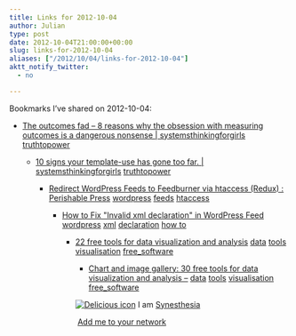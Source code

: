 ```yaml
---
title: Links for 2012-10-04
author: Julian
type: post
date: 2012-10-04T21:00:00+00:00
slug: links-for-2012-10-04 
aliases: ["/2012/10/04/links-for-2012-10-04"]
aktt_notify_twitter:
  - no

---
```

Bookmarks I&#8217;ve shared on 2012-10-04:

  * [The outcomes fad &ndash; 8 reasons why the obsession with measuring outcomes is a dangerous nonsense | systemsthinkingforgirls][1] 
    [truthtopower][2] </li> 
    
      * [10 signs your template-use has gone too far. | systemsthinkingforgirls][3] 
        [truthtopower][2] </li> 
        
          * [Redirect WordPress Feeds to Feedburner via htaccess (Redux) : Perishable Press][4] 
            [wordpress][5] [feeds][6] [htaccess][7] </li> 
            
              * [How to Fix "Invalid xml declaration" in WordPress Feed][8] 
                [wordpress][5] [xml][9] [declaration][10] [how to][11] </li> 
                
                  * [22 free tools for data visualization and analysis][12] 
                    [data][13] [tools][14] [visualisation][15] [free_software][16] </li> 
                    
                      * [Chart and image gallery: 30 free tools for data visualization and analysis &#8211;][17] 
                        [data][13] [tools][14] [visualisation][15] [free_software][16] </li> </ul> 
                        
                        <p class="deliciouslink">
                          <a href="https://del.icio.us/synesthesia" title="See all my bookmarks on del.icio.us"><img src="https://www.synesthesia.co.uk/images/deliciousicon.jpg" alt="Delicious icon" /></a>&nbsp;I am <a href="https://del.icio.us/synesthesia" title="See all my bookmarks on del.icio.us">Synesthesia</a>
                        </p>
                        
                        <p class="deliciouslink">
                          <a href="https://del.icio.us/network?add=synesthesia" title="Add me to your del.icio.us network"><img src="https://www.synesthesia.co.uk/images/add.gif" alt="" /></a>&nbsp;<a href="https://del.icio.us/network?add=synesthesia" title="Add me to your del.icio.us network">Add me to your network</a>
                        </p>

 [1]: https://systemsthinkingforgirls.com/2012/07/09/the-outcomes-fad-8-reasons-why-the-obsession-with-measuring-outcomes-is-a-dangerous-nonsense/
 [2]: https://www.delicious.com/synesthesia/truthtopower
 [3]: https://systemsthinkingforgirls.com/2012/08/05/i-was-a-template-user-10-signs-your-template-use-has-gone-too-far/
 [4]: https://perishablepress.com/redirect-wordpress-feeds-to-feedburner-via-htaccess-redux/
 [5]: https://www.delicious.com/synesthesia/wordpress
 [6]: https://www.delicious.com/synesthesia/feeds
 [7]: https://www.delicious.com/synesthesia/htaccess
 [8]: https://www.dev-vision.com/2012/02/27/how-to-fix-invalid-xml-declaration-in-wordpress/
 [9]: https://www.delicious.com/synesthesia/xml
 [10]: https://www.delicious.com/synesthesia/declaration
 [11]: https://www.delicious.com/synesthesia/how+to
 [12]: https://m.computerworld.com/s/article/9215504/22_free_tools_for_data_visualization_and_analysis
 [13]: https://www.delicious.com/synesthesia/data
 [14]: https://www.delicious.com/synesthesia/tools
 [15]: https://www.delicious.com/synesthesia/visualisation
 [16]: https://www.delicious.com/synesthesia/free_software
 [17]: https://www.computerworld.com/s/article/9214755/Chart_and_image_gallery_30_free_tools_for_data_visualization_and_analysis